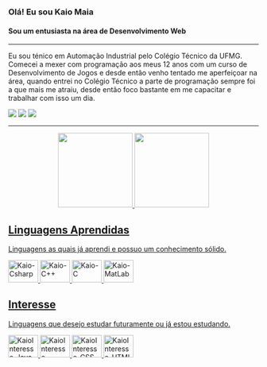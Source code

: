 ### Olá! Eu sou Kaio Maia
#### Sou um entusiasta na área de Desenvolvimento Web
____
Eu sou ténico em Automação Industrial pelo Colégio Técnico da UFMG.<br>
Comecei a mexer com programação aos meus 12 anos com um curso de Desenvolvimento de Jogos e desde então venho tentado me aperfeiçoar na área, quando entrei no Colégio Técnico a parte de programação sempre foi a que mais me atraiu, desde então foco bastante em me capacitar e trabalhar com isso um dia.
<!-- Imagem das Redes Sociais e Contato -->
<div style="display: inline_block">
  <a href="https://www.instagram.com/kaiomr_/" target="_blank"><img src="https://img.shields.io/badge/-Instagram-%23E4405F?style=for-the-badge&logo=instagram&logoColor=white" target="_blank"></a>
  <a href = "mailto:kaiomr.contato@gmail.com"><img src="https://img.shields.io/badge/-Gmail-%23333?style=for-the-badge&logo=gmail&logoColor=white" target="_blank"></a>
  <a href="https://www.linkedin.com/in/kaio-maia-01ab25191/" target="_blank"><img src="https://img.shields.io/badge/-LinkedIn-%230077B5?style=for-the-badge&logo=linkedin&logoColor=white" target="_blank"></a> 
</div>

---

<!-- Cards de Status e linguagens -->
<div align="center">
  <a href="https://github.com/KaioMR">
  <img height="150rem" src="https://github-readme-stats.vercel.app/api?username=KaioMR&show_icons=true&theme=aura&include_all_commits=true&count_private=true"/a>
  <img height="150rem" src="https://github-readme-stats.vercel.app/api/top-langs/?username=KaioMR&layout=compact&langs_count=7&theme=aura"/a>
</div>

<!-- Imagem das Linguagens -->
  ## Linguagens Aprendidas
  Linguagens as quais já aprendi e possuo um conhecimento sólido. <br>
<div style="display: inline_block">
  <img alt="Kaio-Csharp" height="45" width="60" src="https://cdn.jsdelivr.net/gh/devicons/devicon/icons/csharp/csharp-plain.svg">
  <img alt="Kaio-C++" height="45" width="60" src="https://cdn.jsdelivr.net/gh/devicons/devicon/icons/cplusplus/cplusplus-plain.svg">
  <img alt="Kaio-C" height="45" width="60" src="https://cdn.jsdelivr.net/gh/devicons/devicon/icons/c/c-plain.svg">
  <img alt="Kaio-MatLab" height="45" width="60" src="https://cdn.jsdelivr.net/gh/devicons/devicon/icons/matlab/matlab-original.svg">
</div>

  ## Interesse
  Linguagens que desejo estudar futuramente ou já estou estudando. <br>
<div style="display: inline_block">
  <img alt="KaioInteresse-Java" height="45" width="60" src="https://cdn.jsdelivr.net/gh/devicons/devicon/icons/java/java-plain.svg">
  <img alt="KaioInteresse-JavaScript" height="45" width="60" src="https://cdn.jsdelivr.net/gh/devicons/devicon/icons/javascript/javascript-plain.svg">
  <img alt="KaioInteresse-CSS" height="45" width="60" src="https://cdn.jsdelivr.net/gh/devicons/devicon/icons/css3/css3-plain.svg">
  <img alt="KaioInteresse-HTML" height="45" width="60" src="https://cdn.jsdelivr.net/gh/devicons/devicon/icons/html5/html5-plain.svg">
</div>
